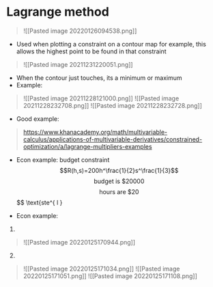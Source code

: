 # Lagrange method
>![[Pasted image 20220126094538.png]]
- Used when plotting a constraint on a contour map for example, this allows the highest point to be found in that constraint
>![[Pasted image 20211231220051.png]]
- When the contour just touches, its a minimum or maximum
- Example:
>![[Pasted image 20211228121000.png]]
>![[Pasted image 20211228232708.png]]
>![[Pasted image 20211228232728.png]]
- Good example:
>https://www.khanacademy.org/math/multivariable-calculus/applications-of-multivariable-derivatives/constrained-optimization/a/lagrange-multipliers-examples

- Econ example: budget constraint 
$$R(h,s)=200h^\frac{1}{2}s^\frac{1}{3}$$
$$ \text{budget is \$20000} $$
$$ \text{hours are \$20} $$
$$ \text{ste^{ l }

- Econ example:
1. 
>![[Pasted image 20220125170944.png]]
2.
>![[Pasted image 20220125171034.png]]
>![[Pasted image 20220125171051.png]]
>![[Pasted image 20220125171108.png]]